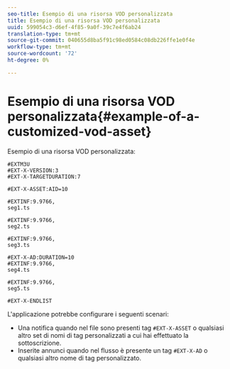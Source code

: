 ```yaml
---
seo-title: Esempio di una risorsa VOD personalizzata
title: Esempio di una risorsa VOD personalizzata
uuid: 599054c3-d6ef-4f85-9a0f-39c7e4f6ab24
translation-type: tm+mt
source-git-commit: 040655d8ba5f91c98ed0584c08db226ffe1e0f4e
workflow-type: tm+mt
source-wordcount: '72'
ht-degree: 0%

---
```



# Esempio di una risorsa VOD personalizzata{#example-of-a-customized-vod-asset}

Esempio di una risorsa VOD personalizzata:

```
#EXTM3U
#EXT-X-VERSION:3
#EXT-X-TARGETDURATION:7
 
#EXT-X-ASSET:AID=10
 
#EXTINF:9.9766,
seg1.ts
 
#EXTINF:9.9766,
seg2.ts
 
#EXTINF:9.9766,
seg3.ts
 
#EXT-X-AD:DURATION=10
#EXTINF:9.9766,
seg4.ts
 
#EXTINF:9.9766,
seg5.ts
 
#EXT-X-ENDLIST
```

L&#39;applicazione potrebbe configurare i seguenti scenari:

* Una notifica quando nel file sono presenti tag `#EXT-X-ASSET` o qualsiasi altro set di nomi di tag personalizzati a cui hai effettuato la sottoscrizione.
* Inserite annunci quando nel flusso è presente un tag `#EXT-X-AD` o qualsiasi altro nome di tag personalizzato.

